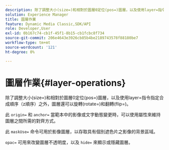 ```yaml
---
description: 除了調整大小(size=)和相對於圖層0定位(pos=)圖層，以及使用layer=指令指定合成順序（z順序）之外，圖層還可以旋轉(rotate=)和翻轉(flip=)。
solution: Experience Manager
title: 圖層作業
feature: Dynamic Media Classic,SDK/API
role: Developer,User
exl-id: 0b167c74-cb1f-45f1-8b15-cb1fcbc8f734
source-git-commit: 206e4643e3926cb85b4be2189743578f88180be7
workflow-type: tm+mt
source-wordcount: '121'
ht-degree: 0%

---
```


# 圖層作業{#layer-operations}

除了調整大小(size=)和相對於圖層0定位(pos=)圖層，以及使用layer=指令指定合成順序（z順序）之外，圖層還可以旋轉(rotate=)和翻轉(flip=)。

此 `origin=` 和 `anchor=` 當範本中的影像或文字動態變更時，可以使用屬性來維持圖層之間所需的對齊方式。

此 `maskUse=` 命令可用於影像圖層，以存取具有個別遮色片之影像的背景區域。

`opac=` 可用來改變圖層不透明度，以及 `hide=` 來顯示或隱藏圖層。
